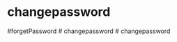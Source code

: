 # changepassword
 
# f o r g e t P a s s w o r d  
 #   c h a n g e p a s s w o r d  
 #   c h a n g e p a s s w o r d  
 